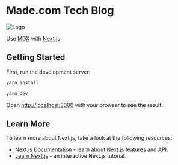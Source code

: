 # Made.com Tech Blog

![Logo](https://media.made.com/mws-assets/images/placeholderLogo.1.png)

Use [MDX](https://github.com/mdx-js/mdx) with [Next.js](https://github.com/zeit/next.js)

## Getting Started

First, run the development server:

```bash
yarn install

yarn dev
```

Open [http://localhost:3000](http://localhost:3000) with your browser to see the result.

## Learn More

To learn more about Next.js, take a look at the following resources:

- [Next.js Documentation](https://nextjs.org/docs) - learn about Next.js features and
  API.
- [Learn Next.js](https://nextjs.org/learn) - an interactive Next.js tutorial.
